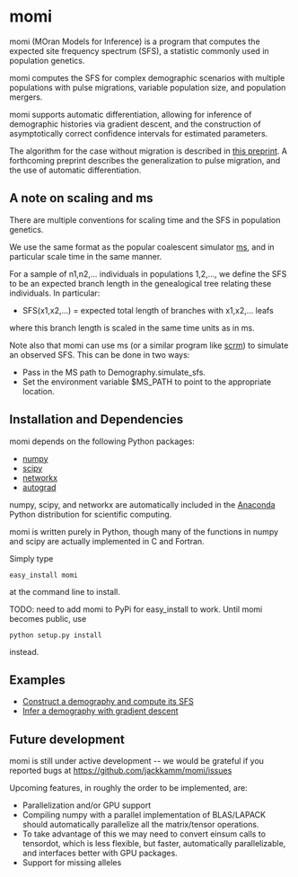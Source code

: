 # momi

momi (MOran Models for Inference) is a program that computes
the expected site frequency spectrum (SFS), a statistic commonly used
in population genetics.

momi computes the SFS for complex demographic scenarios with
multiple populations with pulse migrations, variable population size,
and population mergers.

momi supports automatic differentiation, allowing for inference of demographic
histories via gradient descent, and the construction of asymptotically
correct confidence intervals for estimated parameters.

The algorithm for the case without migration is described in
[this preprint](http://arxiv.org/abs/1503.01133).
A forthcoming preprint describes the generalization to pulse migration,
and the use of automatic differentiation.

## A note on scaling and ms

There are multiple conventions for scaling time and the SFS
in population genetics.

We use the same format as the popular coalescent
simulator [ms](http://home.uchicago.edu/rhudson1/source/mksamples.html),
and in particular scale time in the same manner. 

For a sample of n1,n2,... individuals in populations 1,2,...,
we define the SFS to be an expected branch length in the genealogical
tree relating these individuals. In particular:
* SFS(x1,x2,...) = expected total length of branches with x1,x2,... leafs

where this branch length is scaled in the same time units as in ms.

Note also that momi can use ms (or a similar program like [scrm](https://github.com/scrm/scrm))
to simulate an observed SFS. This can be done in two ways:
* Pass in the MS path to Demography.simulate_sfs.
* Set the environment variable $MS_PATH to point to the appropriate location.

## Installation and Dependencies

momi depends on the following Python packages:
* [numpy](http://www.numpy.org/)
* [scipy](http://www.scipy.org/)
* [networkx](https://networkx.github.io/)
* [autograd](https://github.com/HIPS/autograd)

numpy, scipy, and networkx are automatically included in the
[Anaconda](https://store.continuum.io/cshop/anaconda/) Python
distribution for scientific computing.

momi is written purely in Python, though many of the functions
in numpy and scipy are actually implemented in C and Fortran.

Simply type
```
easy_install momi
```
at the command line to install.

TODO: need to add momi to PyPi for easy_install to work.
Until momi becomes public, use
```
python setup.py install
```
instead.

## Examples

* [Construct a demography and compute its SFS](examples/example_sfs.py)
* [Infer a demography with gradient descent](examples/example_inference.py)

## Future development

momi is still under active development -- we would be grateful if you
reported bugs at https://github.com/jackkamm/momi/issues

Upcoming features, in roughly the order to be implemented, are:
* Parallelization and/or GPU support
 * Compiling numpy with a parallel implementation of BLAS/LAPACK should automatically parallelize all the matrix/tensor operations.
 * To take advantage of this we may need to convert einsum calls to tensordot, which is less flexible, but faster, automatically parallelizable, and interfaces better with GPU packages.
* Support for missing alleles

